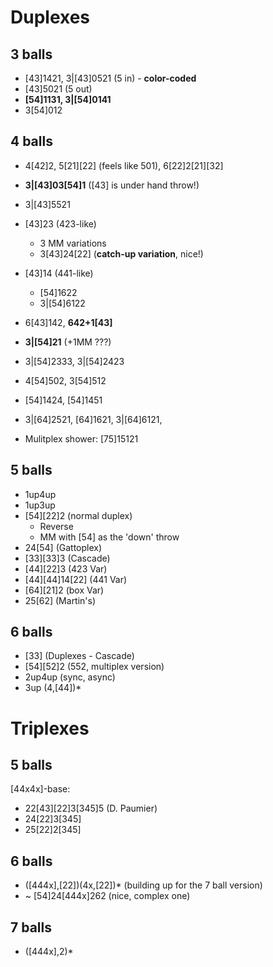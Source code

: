 # Duplexes

## 3 balls

- [43]1421, 3|[43]0521 (5 in) - **color-coded**
- [43]5021 (5 out)
- **[54]1131, 3|[54]0141**
- 3[54]012

## 4 balls

- 4[42]2, 5[21][22] (feels like 501), 6[22]2[21][32]
- **3|[43]03[54]1** ([43] is under hand throw!)
- 3|[43]5521
- [43]23 (423-like)
  - 3 MM variations
  - 3[43]24[22] (**catch-up variation**, nice!)
- [43]14 (441-like)
  - [54]1622
  - 3|[54]6122
- 6[43]142, **642+1[43]**
- **3|[54]21** (+1MM ???)
- 3|[54]2333, 3|[54]2423
- 4[54]502, 3[54]512
- [54]1424, [54]1451
- 3|[64]2521, [64]1621, 3|[64]6121, 

- Mulitplex shower: [75]15121

## 5 balls

- 1up4up
- 1up3up
- [54][22]2 (normal duplex)
  - Reverse
  - MM with [54] as the 'down' throw
- 24[54] (Gattoplex)
- [33][33]3 (Cascade)
- [44][22]3 (423 Var)
- [44][44]14[22] (441 Var)
- [64][21]2 (box Var)
- 25[62] (Martin's)

## 6 balls

- [33] (Duplexes - Cascade)
- [54][52]2 (552, multiplex version)
- 2up4up (sync, async)
- 3up (4,[44])\*

# Triplexes

## 5 balls

[44x4x]-base:   
- 22[43][22]3[345]5 (D. Paumier)
- 24[22]3[345]
- 25[22]2[345]

## 6 balls

- ([444x],[22])(4x,[22])\* (building up for the 7 ball version)
- ~ [54]24[444x]262 (nice, complex one)

## 7 balls

- ([444x],2)\*
